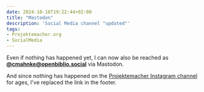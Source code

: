 ```yaml
---
date: 2024-10-16T19:22:44+02:00
title: "Mastodon"
description: 'Social Media channel "updated"'
tags:
- Projektemacher.org
- SocialMedia
---
```


Even if nothing has happened yet, I can now also be reached as **[@cmahnke@openbiblio.social](https://openbiblio.social/@cmahnke)** via Mastodon.

And since nothing has happened on the [Projektemacher Instagram channel](https://www.instagram.com/projektemacher/) for ages, I've replaced the link in the footer.
